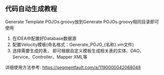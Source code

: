## 代码自动生成教程
Generate Template POJOs.groovy放到Generate POJOs.groovy相同目录即可使用

1. 在IDEA中配置好Database数据源
2. 配置Velocity模板(命名格式：Generate_POJO_{名称}.vm文件)
3. 选择需要生成的表， 即可根据自定义模板生成相关表的实体、DAO、Service、Controller、Mapper XML等


详细使用方法参考:
https://segmentfault.com/a/1190000042068048